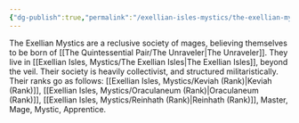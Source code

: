 ```yaml
---
{"dg-publish":true,"permalink":"/exellian-isles-mystics/the-exellian-mystics/"}
---
```


The Exellian Mystics are a reclusive society of mages, believing themselves to be born of [[The Quintessential Pair/The Unraveler\|The Unraveler]]. They live in [[Exellian Isles, Mystics/The Exellian Isles\|The Exellian Isles]], beyond the veil. Their society is heavily collectivist, and structured militaristically. Their ranks go as follows: [[Exellian Isles, Mystics/Keviah (Rank)\|Keviah (Rank)]], [[Exellian Isles, Mystics/Oraculaneum (Rank)\|Oraculaneum (Rank)]], [[Exellian Isles, Mystics/Reinhath (Rank)\|Reinhath (Rank)]], Master, Mage, Mystic, Apprentice.